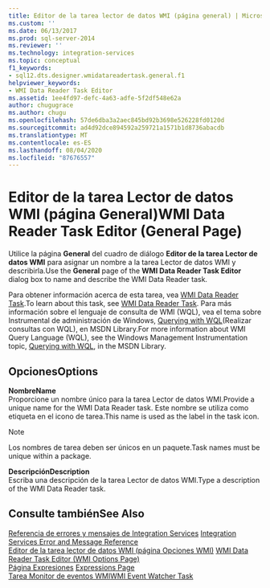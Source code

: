 ```yaml
---
title: Editor de la tarea lector de datos WMI (página general) | Microsoft Docs
ms.custom: ''
ms.date: 06/13/2017
ms.prod: sql-server-2014
ms.reviewer: ''
ms.technology: integration-services
ms.topic: conceptual
f1_keywords:
- sql12.dts.designer.wmidatareadertask.general.f1
helpviewer_keywords:
- WMI Data Reader Task Editor
ms.assetid: 1ee4fd97-defc-4a63-adfe-5f2df548e62a
author: chugugrace
ms.author: chugu
ms.openlocfilehash: 57de6dba3a2aec845bd92b3698e526228fd0120d
ms.sourcegitcommit: ad4d92dce894592a259721a1571b1d8736abacdb
ms.translationtype: MT
ms.contentlocale: es-ES
ms.lasthandoff: 08/04/2020
ms.locfileid: "87676557"
---
```

# <a name="wmi-data-reader-task-editor-general-page"></a><span data-ttu-id="3b8e9-102">Editor de la tarea Lector de datos WMI (página General)</span><span class="sxs-lookup"><span data-stu-id="3b8e9-102">WMI Data Reader Task Editor (General Page)</span></span>
  <span data-ttu-id="3b8e9-103">Utilice la página **General** del cuadro de diálogo **Editor de la tarea Lector de datos WMI** para asignar un nombre a la tarea Lector de datos WMI y describirla.</span><span class="sxs-lookup"><span data-stu-id="3b8e9-103">Use the **General** page of the **WMI Data Reader Task Editor** dialog box to name and describe the WMI Data Reader task.</span></span>  
  
 <span data-ttu-id="3b8e9-104">Para obtener información acerca de esta tarea, vea [WMI Data Reader Task](control-flow/wmi-data-reader-task.md).</span><span class="sxs-lookup"><span data-stu-id="3b8e9-104">To learn about this task, see [WMI Data Reader Task](control-flow/wmi-data-reader-task.md).</span></span> <span data-ttu-id="3b8e9-105">Para más información sobre el lenguaje de consulta de WMI (WQL), vea el tema sobre Instrumental de administración de Windows, [Querying with WQL](https://go.microsoft.com/fwlink/?LinkId=79045)(Realizar consultas con WQL), en MSDN Library.</span><span class="sxs-lookup"><span data-stu-id="3b8e9-105">For more information about WMI Query Language (WQL), see the Windows Management Instrumentation topic, [Querying with WQL](https://go.microsoft.com/fwlink/?LinkId=79045), in the MSDN Library.</span></span>  
  
## <a name="options"></a><span data-ttu-id="3b8e9-106">Opciones</span><span class="sxs-lookup"><span data-stu-id="3b8e9-106">Options</span></span>  
 <span data-ttu-id="3b8e9-107">**Nombre**</span><span class="sxs-lookup"><span data-stu-id="3b8e9-107">**Name**</span></span>  
 <span data-ttu-id="3b8e9-108">Proporcione un nombre único para la tarea Lector de datos WMI.</span><span class="sxs-lookup"><span data-stu-id="3b8e9-108">Provide a unique name for the WMI Data Reader task.</span></span> <span data-ttu-id="3b8e9-109">Este nombre se utiliza como etiqueta en el icono de tarea.</span><span class="sxs-lookup"><span data-stu-id="3b8e9-109">This name is used as the label in the task icon.</span></span>  
  
> [!NOTE]  
>  <span data-ttu-id="3b8e9-110">Los nombres de tarea deben ser únicos en un paquete.</span><span class="sxs-lookup"><span data-stu-id="3b8e9-110">Task names must be unique within a package.</span></span>  
  
 <span data-ttu-id="3b8e9-111">**Descripción**</span><span class="sxs-lookup"><span data-stu-id="3b8e9-111">**Description**</span></span>  
 <span data-ttu-id="3b8e9-112">Escriba una descripción de la tarea Lector de datos WMI.</span><span class="sxs-lookup"><span data-stu-id="3b8e9-112">Type a description of the WMI Data Reader task.</span></span>  
  
## <a name="see-also"></a><span data-ttu-id="3b8e9-113">Consulte también</span><span class="sxs-lookup"><span data-stu-id="3b8e9-113">See Also</span></span>  
 <span data-ttu-id="3b8e9-114">[Referencia de errores y mensajes de Integration Services](../../2014/integration-services/integration-services-error-and-message-reference.md) </span><span class="sxs-lookup"><span data-stu-id="3b8e9-114">[Integration Services Error and Message Reference](../../2014/integration-services/integration-services-error-and-message-reference.md) </span></span>  
 <span data-ttu-id="3b8e9-115">[Editor de la tarea lector de datos WMI &#40;página Opciones WMI&#41;](../../2014/integration-services/wmi-data-reader-task-editor-wmi-options-page.md) </span><span class="sxs-lookup"><span data-stu-id="3b8e9-115">[WMI Data Reader Task Editor &#40;WMI Options Page&#41;](../../2014/integration-services/wmi-data-reader-task-editor-wmi-options-page.md) </span></span>  
 <span data-ttu-id="3b8e9-116">[Página Expresiones](expressions/expressions-page.md) </span><span class="sxs-lookup"><span data-stu-id="3b8e9-116">[Expressions Page](expressions/expressions-page.md) </span></span>  
 [<span data-ttu-id="3b8e9-117">Tarea Monitor de eventos WMI</span><span class="sxs-lookup"><span data-stu-id="3b8e9-117">WMI Event Watcher Task</span></span>](control-flow/wmi-event-watcher-task.md)  
  
  

